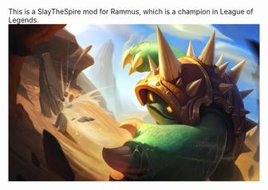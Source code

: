 This is a SlayTheSpire mod for Rammus, which is a champion in League of Legends.
<img src="src/main/resources/ExampleModResources/img/charSelect/portrait.png">

